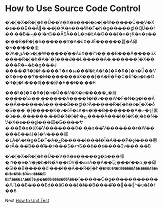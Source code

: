 # How to Use Source Code Control

�\�\[�X�R�\[�h�Ǘ��V�X�e���i�o�\[�W�����Ǘ��V�X�e���Ƃ��Ă΂�܂��j�ł́A�v���W�F�N�g�����ʓI�ɊǗ��ł��܂��B�ނ�͈�l�ɂƂ��ĂƂĂ��L�p�ŁA�O���\[�v�ɂ͕K�v�s���ł��B�R�\[�h������ꂸ�A�ύX�ɈӖ������蓖�Ă邱�Ƃ��ł���悤�ɁA�قȂ�o�\[�W�����̂��ׂĂ̕ύX��ǐՂ��܂��B���Ȃ����ύX����R�\[�h�́A�\`�\[���Ƌ��L�����A�܂��̓����\[�X�����R�\~�b�g���ꂽ�����̃R�\[�h����T�d�ɕۂ����̂ŁA�\�\[�X�R�\[�h�Ǘ��V�X�e���Ɏ��M�������ăX���\[�A�E�F�C�ƃf�o�b�O�R�\[�h���쐬���邱�Ƃ��ł��܂��B

���̓\�\[�X�R�\[�h�Ǘ��V�X�e���̗��\_�𗝉�����̂ɒx��܂������A����1�l�̃v���W�F�N�g�ł��Ȃ��Ă������Ă��܂���B��ʓI�ɂ́A�����R�\[�h�x�\[�X�ō�Ƃ���\`�\[�����K�v�ȏꍇ�ɕK�v�ł��B�������A�ނ�ɂ͕ʂ̑傫�ȗ��\_������܂��B�R�\[�h�𐬒����Ă���I�\[�K�j�b�N�V�X�e���ƍl���邱�Ƃ����サ�܂��B�e�ύX�͐V�������O�܂��͔ԍ��̐V�������r�W�����Ƃ��ă}�\[�N����邽�߁A�\�t�g�E�F�A�͖ڂɌ�����i���I�Ȉ�A�̉��P�ƍl����悤�ɂȂ�܂��B���͂��ꂪ���S�҂ɂƂ��ē��ɕ֗����Ǝv���܂��B

�\�\[�X�R�\[�h�Ǘ��V�X�e�����g�p���邽�߂̗ǂ��e�N�j�b�N�́A��ɍŐV�̏�ԂɂȂ��Ă��琔���ȓ��ɑ؍݂��邱�Ƃł��B�����ŏI���ł��Ȃ��R�\[�h�̓`�F�b�N�C������Ă��܂����A��A�N�e�B�u�ŌĂяo����邱�Ƃ͂Ȃ����߁A���̐l�ɂ͖��͐����܂���B���Ȃ��̃`�\[�����C�g������������ԈႢ��Ƃ����Ƃ͏d��ȃG���\[�ł��B����͂��΂��΃^�u�\[�ł��B

Next [How to Unit Test](08-How-to-Unit-Test.md)
